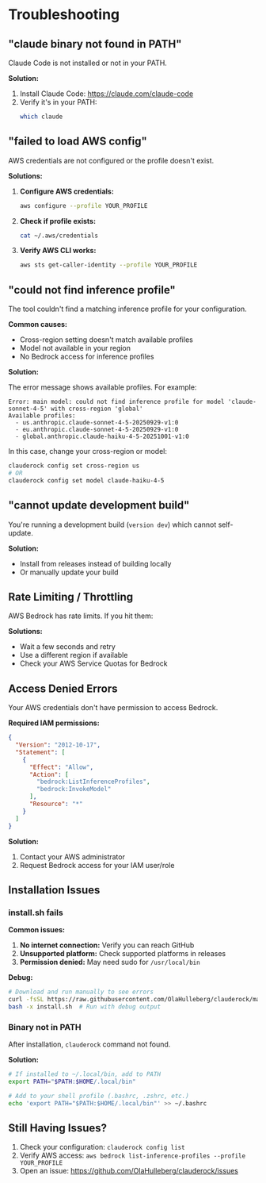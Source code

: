 # Troubleshooting

## "claude binary not found in PATH"

Claude Code is not installed or not in your PATH.

**Solution:**
1. Install Claude Code: https://claude.com/claude-code
2. Verify it's in your PATH:
   ```bash
   which claude
   ```

## "failed to load AWS config"

AWS credentials are not configured or the profile doesn't exist.

**Solutions:**

1. **Configure AWS credentials:**
   ```bash
   aws configure --profile YOUR_PROFILE
   ```

2. **Check if profile exists:**
   ```bash
   cat ~/.aws/credentials
   ```

3. **Verify AWS CLI works:**
   ```bash
   aws sts get-caller-identity --profile YOUR_PROFILE
   ```

## "could not find inference profile"

The tool couldn't find a matching inference profile for your configuration.

**Common causes:**
- Cross-region setting doesn't match available profiles
- Model not available in your region
- No Bedrock access for inference profiles

**Solution:**

The error message shows available profiles. For example:

```
Error: main model: could not find inference profile for model 'claude-sonnet-4-5' with cross-region 'global'
Available profiles:
  - us.anthropic.claude-sonnet-4-5-20250929-v1:0
  - eu.anthropic.claude-sonnet-4-5-20250929-v1:0
  - global.anthropic.claude-haiku-4-5-20251001-v1:0
```

In this case, change your cross-region or model:
```bash
clauderock config set cross-region us
# OR
clauderock config set model claude-haiku-4-5
```

## "cannot update development build"

You're running a development build (`version dev`) which cannot self-update.

**Solution:**
- Install from releases instead of building locally
- Or manually update your build

## Rate Limiting / Throttling

AWS Bedrock has rate limits. If you hit them:

**Solutions:**
- Wait a few seconds and retry
- Use a different region if available
- Check your AWS Service Quotas for Bedrock

## Access Denied Errors

Your AWS credentials don't have permission to access Bedrock.

**Required IAM permissions:**
```json
{
  "Version": "2012-10-17",
  "Statement": [
    {
      "Effect": "Allow",
      "Action": [
        "bedrock:ListInferenceProfiles",
        "bedrock:InvokeModel"
      ],
      "Resource": "*"
    }
  ]
}
```

**Solution:**
1. Contact your AWS administrator
2. Request Bedrock access for your IAM user/role

## Installation Issues

### install.sh fails

**Common issues:**

1. **No internet connection:** Verify you can reach GitHub
2. **Unsupported platform:** Check supported platforms in releases
3. **Permission denied:** May need sudo for `/usr/local/bin`

**Debug:**
```bash
# Download and run manually to see errors
curl -fsSL https://raw.githubusercontent.com/OlaHulleberg/clauderock/main/install.sh -o install.sh
bash -x install.sh  # Run with debug output
```

### Binary not in PATH

After installation, `clauderock` command not found.

**Solution:**
```bash
# If installed to ~/.local/bin, add to PATH
export PATH="$PATH:$HOME/.local/bin"

# Add to your shell profile (.bashrc, .zshrc, etc.)
echo 'export PATH="$PATH:$HOME/.local/bin"' >> ~/.bashrc
```

## Still Having Issues?

1. Check your configuration: `clauderock config list`
2. Verify AWS access: `aws bedrock list-inference-profiles --profile YOUR_PROFILE`
3. Open an issue: https://github.com/OlaHulleberg/clauderock/issues
